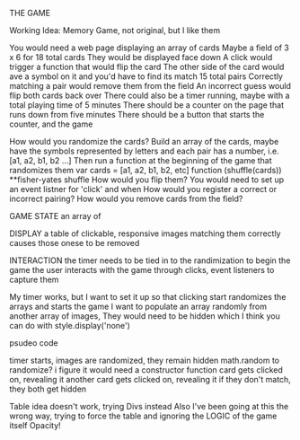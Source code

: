 
THE GAME 

Working Idea: Memory Game, not original, but I like them

You would need a web page displaying an array of cards 
Maybe a field of 3 x 6 for 18 total cards 
They would be displayed face down 
A click would trigger a function that would flip the card 
The other side of the card would ave a symbol on it and you'd have to find its match 
15 total pairs 
Correctly matching a pair would remove them from the field 
An incorrect guess would flip both cards back over 
There could also be a timer running, maybe with a total playing time of 5 minutes 
There should be a counter on the page that runs down from five minutes 
There should be a button that starts the counter, and the game 



How would you randomize the cards?
    Build an array of the cards, maybe have the symbols represented by letters and each pair has a number, i.e. [a1, a2, b1, b2 ...]
    Then run a function at the beginning of the game that randomizes them 
        var cards = [a1, a2, b1, b2, etc]
        function (shuffle(cards)) **fisher-yates shuffle 
How would you flip them?
    You would need to set up an event listner for 'click' and when 
How would you register a correct or incorrect pairing? 
How would you remove cards from the field?

GAME STATE
    an array of 


DISPLAY 
    a table of clickable, responsive images 
    matching them correctly causes those onese to be removed 

INTERACTION
    the timer needs to be tied in to the randimization to begin the game
    the user interacts with the game through clicks, event listeners to capture them 

My timer works, but I want to set it up so that clicking start randomizes the arrays and starts the game 
I want to populate an array randomly from another array of images, 
They would need to be hidden which I think you can do with style.display('none')

psudeo code

timer starts, images are randomized, they remain hidden math.random to randomize? 
    i figure it would need a constructor function 
card gets clicked on, revealing it 
another card gets clicked on, revealing it 
if they don't match, they both get hidden 


Table idea doesn't work, trying Divs instead 
Also I've been going at this the wrong way, trying to force the table and ignoring the LOGIC of the game itself 
Opacity! 
